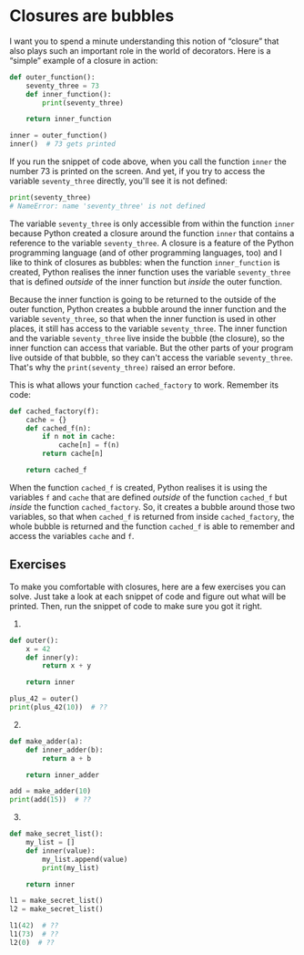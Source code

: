 # Closures are bubbles

I want you to spend a minute understanding this notion of “closure” that also plays such an important role in the world of decorators.
Here is a “simple” example of a closure in action:

```py
def outer_function():
    seventy_three = 73
    def inner_function():
        print(seventy_three)

    return inner_function

inner = outer_function()
inner()  # 73 gets printed
```

If you run the snippet of code above, when you call the function `inner` the number 73 is printed on the screen.
And yet, if you try to access the variable `seventy_three` directly, you'll see it is not defined:

```py
print(seventy_three)
# NameError: name 'seventy_three' is not defined
```

The variable `seventy_three` is only accessible from within the function `inner` because Python created a closure around the function `inner` that contains a reference to the variable `seventy_three`.
A closure is a feature of the Python programming language (and of other programming languages, too) and I like to think of closures as bubbles:
when the function `inner_function` is created, Python realises the inner function uses the variable `seventy_three` that is defined _outside_ of the inner function but _inside_ the outer function.

Because the inner function is going to be returned to the outside of the outer function, Python creates a bubble around the inner function and the variable `seventy_three`, so that when the inner function is used in other places, it still has access to the variable `seventy_three`.
The inner function and the variable `seventy_three` live inside the bubble (the closure), so the inner function can access that variable.
But the other parts of your program live outside of that bubble, so they can't access the variable `seventy_three`.
That's why the `print(seventy_three)` raised an error before.

This is what allows your function `cached_factory` to work.
Remember its code:

```py
def cached_factory(f):
    cache = {}
    def cached_f(n):
        if n not in cache:
            cache[n] = f(n)
        return cache[n]

    return cached_f
```

When the function `cached_f` is created, Python realises it is using the variables `f` and `cache` that are defined _outside_ of the function `cached_f` but _inside_ the function `cached_factory`.
So, it creates a bubble around those two variables, so that when `cached_f` is returned from inside `cached_factory`, the whole bubble is returned and the function `cached_f` is able to remember and access the variables `cache` and `f`.


## Exercises

To make you comfortable with closures, here are a few exercises you can solve.
Just take a look at each snippet of code and figure out what will be printed.
Then, run the snippet of code to make sure you got it right.

1.

```py
def outer():
    x = 42
    def inner(y):
        return x + y

    return inner

plus_42 = outer()
print(plus_42(10))  # ??
```

2.

```py
def make_adder(a):
    def inner_adder(b):
        return a + b

    return inner_adder

add = make_adder(10)
print(add(15))  # ??
```

3.

```py
def make_secret_list():
    my_list = []
    def inner(value):
        my_list.append(value)
        print(my_list)

    return inner

l1 = make_secret_list()
l2 = make_secret_list()

l1(42)  # ??
l1(73)  # ??
l2(0)  # ??
```
